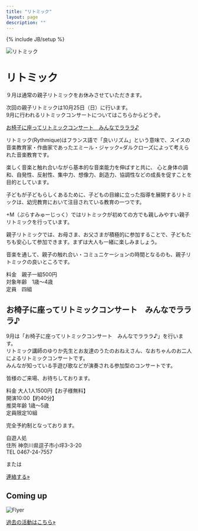 ```yaml
---
title: "リトミック"
layout: page
description: ""
---
```

{% include JB/setup %}

<img class="spanned-img"  src="{{ BASE_PATH }}/assets/rythmique.jpg" alt="リトミック">

# リトミック

<div class="panel panel-warning">
  <div class="panel-heading">
  ９月は通常の親子リトミックをお休みさせていただきます。      
  </div>
  <div class="panel-body">
 <p>次回の親子リトミックは10月25日（日）に行います。<br>9月に行われるリトミックコンサートについてはこちらからどうぞ。</p>
 <a href="#section-1">お椅子に座ってリトミックコンサート　みんなでラララ♪</a>
 </div>
</div>

リトミック(Rythmique)はフランス語で「良いリズム」という意味で、スイスの音楽教育家・作曲家であったエミール・ジャック=ダルクローズによって考えられた音楽教育です。

楽しく音楽と触れ合いながら基本的な音楽能力を伸ばすと共に、 心と身体の調和、自発性、反射性、集中力、想像力、創造力、協調性などの成長を促すことを目的としています。

子どもが子どもらしくあるために、子どもの目線に立った指導を展開するリトミックは、幼児教育において注目されている教育の一つです。

+M（ぷらすみゅーじっく）ではリトミックが初めての方でも親しみやすい親子リトミックを行っています。

親子リトミックでは、お母さま、お父さまが積極的に参加することで、子どもたちも安心して参加できます。まずは大人も一緒に楽しみましょう。

音楽を通して、親子の触れ合い・コミュニケーションの時間となるのも、親子リトミックの良いところです。

料金　親子一組500円  
対象年齢　1歳〜4歳  
定員　四組


## お椅子に座ってリトミックコンサート　みんなでラララ♪

9月は「お椅子に座ってリトミックコンサート　みんなでラララ♪」を行います。  
リトミック講師のゆりか先生とお友達のうたのおねえさん、なおちゃんのお二人によるリトミックコンサートです。  
みんなが知っている手遊び歌などが演奏される参加型のコンサートです。

皆様のご来場、お待ちしております。


料金 大人1人1500円【お子様無料】  
開演10:00【約40分】  
推奨年齢 1歳〜5歳  
定員限定10組

完全予約制となっております。

自遊人処  
住所  神奈川県逗子市小坪3-3-20  
TEL 0467-24-7557

または
<p><a class="btn btn-info" href="{{ BASE_PATH }}/contact.html" role="button">連絡する»</a></p>

## Coming up
<!-- <a href="/assets/jiyu-jin624.png" data-lightbox="2015624" data-title="a">Coming Up</a> -->
<img class="spanned-img" src="{{ BASE_PATH }}/assets/images/{{site.data.concert.rythmique | first }}" alt="Flyer">

<p><a class="btn btn-info" href="{{ BASE_PATH }}/activity.html" role="button">過去の活動はこちら»</a></p>
